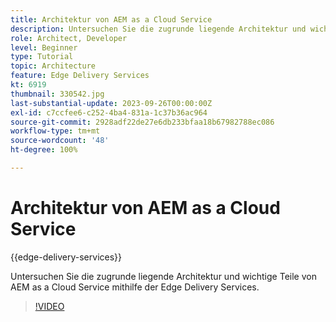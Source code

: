 ```yaml
---
title: Architektur von AEM as a Cloud Service
description: Untersuchen Sie die zugrunde liegende Architektur und wichtige Teile von AEM as a Cloud Service mithilfe der Edge Delivery Services.
role: Architect, Developer
level: Beginner
type: Tutorial
topic: Architecture
feature: Edge Delivery Services
kt: 6919
thumbnail: 330542.jpg
last-substantial-update: 2023-09-26T00:00:00Z
exl-id: c7ccfee6-c252-4ba4-831a-1c37b36ac964
source-git-commit: 2928adf22de27e6db233bfaa18b67982788ec086
workflow-type: tm+mt
source-wordcount: '48'
ht-degree: 100%

---
```


# Architektur von AEM as a Cloud Service

{{edge-delivery-services}}

Untersuchen Sie die zugrunde liegende Architektur und wichtige Teile von AEM as a Cloud Service mithilfe der Edge Delivery Services.

>[!VIDEO](https://video.tv.adobe.com/v/330542?quality=12&learn=on)
